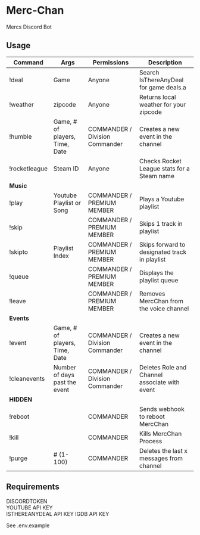 # Merc-Chan

Mercs Discord Bot

## Usage

| Command       | Args                           | Permissions                    | Description                                   |
| ------------- | ------------------------------ | ------------------------------ | --------------------------------------------- |
| !deal         | Game                           | Anyone                         | Search IsThereAnyDeal for game deals.a        |
| !weather      | zipcode                        | Anyone                         | Returns local weather for your zipcode        |
| !humble       | Game, # of players, Time, Date | COMMANDER / Division Commander | Creates a new event in the channel            |
| !rocketleague | Steam ID                       | Anyone                         | Checks Rocket League stats for a Steam name   |
| **Music**     |                                |                                |                                               |
| !play         | Youtube Playlist or Song       | COMMANDER / PREMIUM MEMBER     | Plays a Youtube playlist                      |
| !skip         |                                | COMMANDER / PREMIUM MEMBER     | Skips 1 track in playlist                     |
| !skipto       | Playlist Index                 | COMMANDER / PREMIUM MEMBER     | Skips forward to designated track in playlist |
| !queue        |                                | COMMANDER / PREMIUM MEMBER     | Displays the playlist queue                   |
| !leave        |                                | COMMANDER / PREMIUM MEMBER     | Removes MercChan from the voice channel       |
| **Events**    |                                |                                |                                               |
| !event        | Game, # of players, Time, Date | COMMANDER / Division Commander | Creates a new event in the channel            |
| !cleanevents  | Number of days past the event  | COMMANDER / Division Commander | Deletes Role and Channel associate with event |
| **HIDDEN**    |                                |                                |                                               |
| !reboot       |                                | COMMANDER                      | Sends webhook to reboot MercChan              |
| !kill         |                                | COMMANDER                      | Kills MercChan Process                        |
| !purge        | # (1-100)                      | COMMANDER                      | Deletes the last x messages from channel      |

## Requirements

DISCORDTOKEN  
YOUTUBE API KEY  
ISTHEREANYDEAL API KEY
IGDB API KEY

See .env.example
